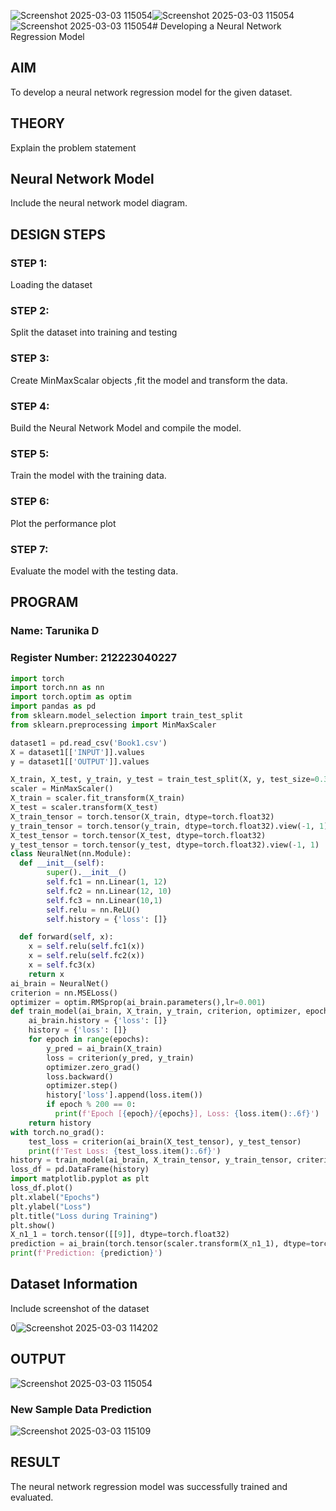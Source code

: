 ![Screenshot 2025-03-03 115054](https://github.com/user-attachments/assets/5278ca57-6f25-4ff8-9b52-19da370d0e12)![Screenshot 2025-03-03 115054](https://github.com/user-attachments/assets/5f8843c2-bf19-433d-a9d0-999ea8fb520d)![Screenshot 2025-03-03 115054](https://github.com/user-attachments/assets/6a486cc9-45ca-4bc5-aa3a-ff5d03f3406f)# Developing a Neural Network Regression Model

## AIM

To develop a neural network regression model for the given dataset.

## THEORY

Explain the problem statement

## Neural Network Model

Include the neural network model diagram.

## DESIGN STEPS

### STEP 1:

Loading the dataset

### STEP 2:

Split the dataset into training and testing

### STEP 3:

Create MinMaxScalar objects ,fit the model and transform the data.

### STEP 4:

Build the Neural Network Model and compile the model.

### STEP 5:

Train the model with the training data.

### STEP 6:

Plot the performance plot

### STEP 7:

Evaluate the model with the testing data.

## PROGRAM
### Name: Tarunika D
### Register Number: 212223040227
```python
import torch
import torch.nn as nn
import torch.optim as optim
import pandas as pd
from sklearn.model_selection import train_test_split
from sklearn.preprocessing import MinMaxScaler

dataset1 = pd.read_csv('Book1.csv')
X = dataset1[['INPUT']].values
y = dataset1[['OUTPUT']].values

X_train, X_test, y_train, y_test = train_test_split(X, y, test_size=0.33, random_state=33)
scaler = MinMaxScaler()
X_train = scaler.fit_transform(X_train)
X_test = scaler.transform(X_test)
X_train_tensor = torch.tensor(X_train, dtype=torch.float32)
y_train_tensor = torch.tensor(y_train, dtype=torch.float32).view(-1, 1)
X_test_tensor = torch.tensor(X_test, dtype=torch.float32)
y_test_tensor = torch.tensor(y_test, dtype=torch.float32).view(-1, 1)
class NeuralNet(nn.Module):
  def __init__(self):
        super().__init__()
        self.fc1 = nn.Linear(1, 12)
        self.fc2 = nn.Linear(12, 10)
        self.fc3 = nn.Linear(10,1)
        self.relu = nn.ReLU()
        self.history = {'loss': []}

  def forward(self, x):
    x = self.relu(self.fc1(x))
    x = self.relu(self.fc2(x))
    x = self.fc3(x)
    return x
ai_brain = NeuralNet()
criterion = nn.MSELoss()
optimizer = optim.RMSprop(ai_brain.parameters(),lr=0.001)
def train_model(ai_brain, X_train, y_train, criterion, optimizer, epochs=2000):
    ai_brain.history = {'loss': []}
    history = {'loss': []}
    for epoch in range(epochs):
        y_pred = ai_brain(X_train)
        loss = criterion(y_pred, y_train)
        optimizer.zero_grad()
        loss.backward()
        optimizer.step()
        history['loss'].append(loss.item())
        if epoch % 200 == 0:
          print(f'Epoch [{epoch}/{epochs}], Loss: {loss.item():.6f}')
    return history
with torch.no_grad():
    test_loss = criterion(ai_brain(X_test_tensor), y_test_tensor)
    print(f'Test Loss: {test_loss.item():.6f}')
history = train_model(ai_brain, X_train_tensor, y_train_tensor, criterion, optimizer)
loss_df = pd.DataFrame(history)
import matplotlib.pyplot as plt
loss_df.plot()
plt.xlabel("Epochs")
plt.ylabel("Loss")
plt.title("Loss during Training")
plt.show()
X_n1_1 = torch.tensor([[9]], dtype=torch.float32)
prediction = ai_brain(torch.tensor(scaler.transform(X_n1_1), dtype=torch.float32)).item()
print(f'Prediction: {prediction}')
```
## Dataset Information

Include screenshot of the dataset

0![Screenshot 2025-03-03 114202](https://github.com/user-attachments/assets/e78caad8-8369-4441-94ab-7fdb07f09f3d)


## OUTPUT

![Screenshot 2025-03-03 115054](https://github.com/user-attachments/assets/7cb69d35-8df8-4914-83c0-aa143be0c117)


### New Sample Data Prediction


![Screenshot 2025-03-03 115109](https://github.com/user-attachments/assets/7c5317a5-84ca-434c-b974-e87ca3887531)


## RESULT

The neural network regression model was successfully trained and evaluated.
